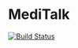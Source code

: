 # MediTalk

[![Build Status](https://travis-ci.org/aritaku/MediTalk.svg?branch=master)](https://travis-ci.org/aritaku/MediTalk)
